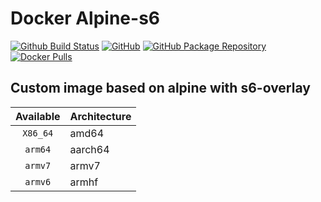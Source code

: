 # Docker Alpine-s6
[![Github Build Status](https://img.shields.io/github/actions/workflow/status/imoize/docker-base-alpine/build-prod-ci.yml?color=458837&labelColor=555555&logoColor=ffffff&style=for-the-badge&label=build&logo=github)](https://github.com/imoize/docker-base-alpine/actions?workflow=build-prod-ci)
[![GitHub](https://img.shields.io/static/v1.svg?color=3C79F5&labelColor=555555&logoColor=ffffff&style=for-the-badge&label=imoize&message=GitHub&logo=github)](https://github.com/imoize/docker-base-alpine)
[![GitHub Package Repository](https://img.shields.io/static/v1.svg?color=3C79F5&labelColor=555555&logoColor=ffffff&style=for-the-badge&label=imoize&message=GitHub%20Package&logo=github)](https://github.com/imoize/docker-base-alpine/packages)
[![Docker Pulls](https://img.shields.io/docker/pulls/imoize/alpine-s6.svg?color=3C79F5&labelColor=555555&logoColor=ffffff&style=for-the-badge&label=pulls&logo=docker)](https://hub.docker.com/r/imoize/alpine-s6)
## Custom image based on alpine with s6-overlay 

| Available | Architecture |
| :----: | --- |
| `X86_64` | amd64 |
| `arm64` | aarch64|
| `armv7` | armv7 |
| `armv6` | armhf |